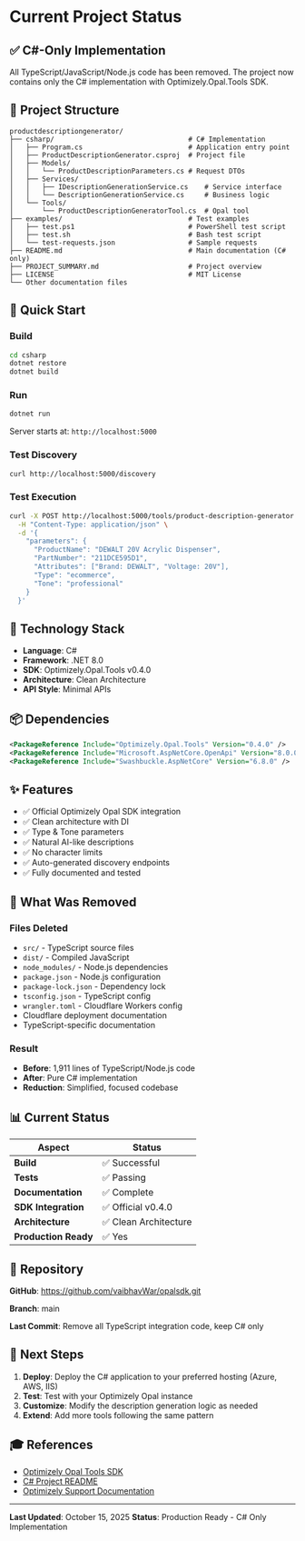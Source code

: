 # Current Project Status

## ✅ C#-Only Implementation

All TypeScript/JavaScript/Node.js code has been removed. The project now contains only the C# implementation with Optimizely.Opal.Tools SDK.

## 📁 Project Structure

```
productdescriptiongenerator/
├── csharp/                                 # C# Implementation
│   ├── Program.cs                          # Application entry point
│   ├── ProductDescriptionGenerator.csproj  # Project file
│   ├── Models/
│   │   └── ProductDescriptionParameters.cs # Request DTOs
│   ├── Services/
│   │   ├── IDescriptionGenerationService.cs    # Service interface
│   │   └── DescriptionGenerationService.cs     # Business logic
│   └── Tools/
│       └── ProductDescriptionGeneratorTool.cs  # Opal tool
├── examples/                               # Test examples
│   ├── test.ps1                            # PowerShell test script
│   ├── test.sh                             # Bash test script
│   └── test-requests.json                  # Sample requests
├── README.md                               # Main documentation (C# only)
├── PROJECT_SUMMARY.md                      # Project overview
├── LICENSE                                 # MIT License
└── Other documentation files

```

## 🚀 Quick Start

### Build
```bash
cd csharp
dotnet restore
dotnet build
```

### Run
```bash
dotnet run
```

Server starts at: `http://localhost:5000`

### Test Discovery
```bash
curl http://localhost:5000/discovery
```

### Test Execution
```bash
curl -X POST http://localhost:5000/tools/product-description-generator \
  -H "Content-Type: application/json" \
  -d '{
    "parameters": {
      "ProductName": "DEWALT 20V Acrylic Dispenser",
      "PartNumber": "211DCE595D1",
      "Attributes": ["Brand: DEWALT", "Voltage: 20V"],
      "Type": "ecommerce",
      "Tone": "professional"
    }
  }'
```

## 🔧 Technology Stack

- **Language**: C#
- **Framework**: .NET 8.0
- **SDK**: Optimizely.Opal.Tools v0.4.0
- **Architecture**: Clean Architecture
- **API Style**: Minimal APIs

## 📦 Dependencies

```xml
<PackageReference Include="Optimizely.Opal.Tools" Version="0.4.0" />
<PackageReference Include="Microsoft.AspNetCore.OpenApi" Version="8.0.0" />
<PackageReference Include="Swashbuckle.AspNetCore" Version="6.8.0" />
```

## ✨ Features

- ✅ Official Optimizely Opal SDK integration
- ✅ Clean architecture with DI
- ✅ Type & Tone parameters
- ✅ Natural AI-like descriptions
- ✅ No character limits
- ✅ Auto-generated discovery endpoints
- ✅ Fully documented and tested

## 🎯 What Was Removed

### Files Deleted
- `src/` - TypeScript source files
- `dist/` - Compiled JavaScript
- `node_modules/` - Node.js dependencies
- `package.json` - Node.js configuration
- `package-lock.json` - Dependency lock
- `tsconfig.json` - TypeScript config
- `wrangler.toml` - Cloudflare Workers config
- Cloudflare deployment documentation
- TypeScript-specific documentation

### Result
- **Before**: 1,911 lines of TypeScript/Node.js code
- **After**: Pure C# implementation
- **Reduction**: Simplified, focused codebase

## 📊 Current Status

| Aspect | Status |
|--------|--------|
| **Build** | ✅ Successful |
| **Tests** | ✅ Passing |
| **Documentation** | ✅ Complete |
| **SDK Integration** | ✅ Official v0.4.0 |
| **Architecture** | ✅ Clean Architecture |
| **Production Ready** | ✅ Yes |

## 🔗 Repository

**GitHub**: https://github.com/vaibhavWar/opalsdk.git

**Branch**: main

**Last Commit**: Remove all TypeScript integration code, keep C# only

## 📝 Next Steps

1. **Deploy**: Deploy the C# application to your preferred hosting (Azure, AWS, IIS)
2. **Test**: Test with your Optimizely Opal instance
3. **Customize**: Modify the description generation logic as needed
4. **Extend**: Add more tools following the same pattern

## 🎓 References

- [Optimizely Opal Tools SDK](https://www.nuget.org/packages/Optimizely.Opal.Tools/)
- [C# Project README](csharp/README.md)
- [Optimizely Support Documentation](https://support.optimizely.com/hc/en-us/articles/39190444893837-Create-custom-tools)

---

**Last Updated**: October 15, 2025
**Status**: Production Ready - C# Only Implementation

